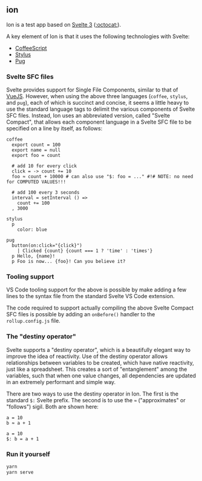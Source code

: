 ## ion

Ion is a test app based on [Svelte 3](https://svelte.dev/) ([:octocat:](https://github.com/sveltejs/svelte)).

A key element of Ion is that it uses the following technologies with Svelte:

* [CoffeeScript](https://coffeescript.org/)
* [Stylus](http://stylus-lang.com/)
* [Pug](https://pugjs.org/api/getting-started.html)

### Svelte SFC files

Svelte provides support for Single File Components, similar to that of [VueJS](https://vuejs.org/v2/guide/single-file-components.html). However, when using the above three languages (`coffee`, `stylus`, and `pug`), each of which is succinct and concise, it seems a little heavy to use the standard language tags to delimit the various components of Svelte SFC files. Instead, Ion uses an abbreviated version, called "Svelte Compact", that allows each component language in a Svelte SFC file to be specified on a line by itself, as follows:

```text
coffee
  export count = 100
  export name = null
  export foo = count

  # add 10 for every click
  click = -> count += 10
  foo ≈ count + 10000 # can also use "$: foo = ..." #!# NOTE: no need for COMPUTED VALUES!!!

  # add 100 every 3 seconds
  interval = setInterval () =>
    count += 100
  , 3000

stylus
  p
    color: blue

pug
  button(on:click="{click}")
    | Clicked {count} {count === 1 ? 'time' : 'times'}
  p Hello, {name}!
  p Foo is now... {foo}! Can you believe it?
```

### Tooling support

VS Code tooling support for the above is possible by make adding a few lines to the syntax file from the standard Svelte VS Code extension.

The code required to support actually compiling the above Svelte Compact SFC files is possible by adding an `onBefore()` handler to the `rollup.config.js` file.

### The "destiny operator"

Svelte supports a "destiny operator", which is a beautifully elegant way to improve the idea of reactivity. Use of the destiny operator allows relationships between variables to be created, which have native reactivity, just like a spreadsheet. This creates a sort of "entanglement" among the variables, such that when one value changes, all dependencies are updated in an extremely performant and simple way.

There are two ways to use the destiny operator in Ion. The first is the standard `$:` Svelte prefix. The second is to use the `≈` ("approximates" or "follows") sigil. Both are shown here:

```
a = 10
b ≈ a + 1
```

```
a = 10
$: b = a + 1
```

### Run it yourself

```bash
yarn
yarn serve
```
